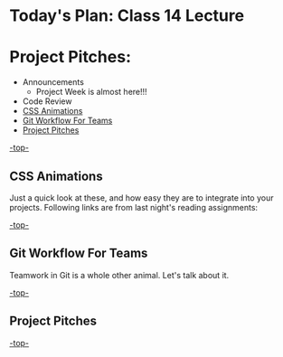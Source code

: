 <a id="top"></a>
# Today's Plan: Class 14 Lecture

# Project Pitches:


- Announcements
  - Project Week is almost here!!!
- Code Review
- [CSS Animations](#css)
- [Git Workflow For Teams](#git)
- [Project Pitches](#pitches)

[-top-](#top)

<a id="css"></a>
## CSS Animations

Just a quick look at these, and how easy they are to integrate into your projects. Following links are from last night's reading assignments:



[-top-](#top)

<a id="git"></a>
## Git Workflow For Teams

Teamwork in Git is a whole other animal. Let's talk about it.



[-top-](#top)

<a id="pitches"></a>
## Project Pitches


[-top-](#top)

